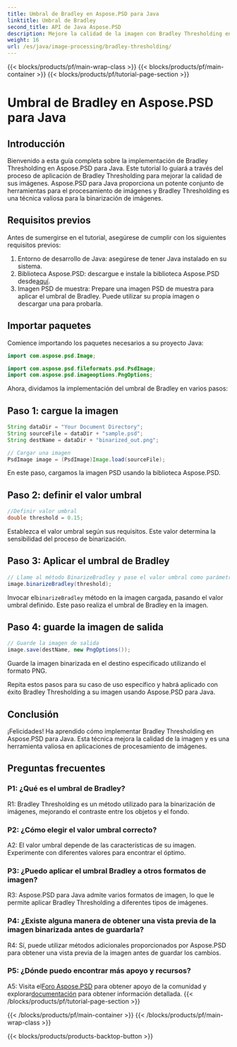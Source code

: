 ```yaml
---
title: Umbral de Bradley en Aspose.PSD para Java
linktitle: Umbral de Bradley
second_title: API de Java Aspose.PSD
description: Mejore la calidad de la imagen con Bradley Thresholding en Aspose.PSD para Java. Siga nuestra guía paso a paso para una binarización de imágenes eficaz.
weight: 16
url: /es/java/image-processing/bradley-thresholding/
---
```


{{< blocks/products/pf/main-wrap-class >}}
{{< blocks/products/pf/main-container >}}
{{< blocks/products/pf/tutorial-page-section >}}

# Umbral de Bradley en Aspose.PSD para Java

## Introducción

Bienvenido a esta guía completa sobre la implementación de Bradley Thresholding en Aspose.PSD para Java. Este tutorial lo guiará a través del proceso de aplicación de Bradley Thresholding para mejorar la calidad de sus imágenes. Aspose.PSD para Java proporciona un potente conjunto de herramientas para el procesamiento de imágenes y Bradley Thresholding es una técnica valiosa para la binarización de imágenes.

## Requisitos previos

Antes de sumergirse en el tutorial, asegúrese de cumplir con los siguientes requisitos previos:

1. Entorno de desarrollo de Java: asegúrese de tener Java instalado en su sistema.
2.  Biblioteca Aspose.PSD: descargue e instale la biblioteca Aspose.PSD desde[aquí](https://releases.aspose.com/psd/java/).
3. Imagen PSD de muestra: Prepare una imagen PSD de muestra para aplicar el umbral de Bradley. Puede utilizar su propia imagen o descargar una para probarla.

## Importar paquetes

Comience importando los paquetes necesarios a su proyecto Java:

```java
import com.aspose.psd.Image;

import com.aspose.psd.fileformats.psd.PsdImage;
import com.aspose.psd.imageoptions.PngOptions;
```

Ahora, dividamos la implementación del umbral de Bradley en varios pasos:

## Paso 1: cargue la imagen

```java
String dataDir = "Your Document Directory";
String sourceFile = dataDir + "sample.psd";
String destName = dataDir + "binarized_out.png";

// Cargar una imagen
PsdImage image = (PsdImage)Image.load(sourceFile);
```

En este paso, cargamos la imagen PSD usando la biblioteca Aspose.PSD.

## Paso 2: definir el valor umbral

```java
//Definir valor umbral
double threshold = 0.15;
```

Establezca el valor umbral según sus requisitos. Este valor determina la sensibilidad del proceso de binarización.

## Paso 3: Aplicar el umbral de Bradley

```java
// Llame al método BinarizeBradley y pase el valor umbral como parámetro
image.binarizeBradley(threshold);
```

 Invocar el`binarizeBradley` método en la imagen cargada, pasando el valor umbral definido. Este paso realiza el umbral de Bradley en la imagen.

## Paso 4: guarde la imagen de salida

```java
// Guarde la imagen de salida
image.save(destName, new PngOptions());
```

Guarde la imagen binarizada en el destino especificado utilizando el formato PNG.

Repita estos pasos para su caso de uso específico y habrá aplicado con éxito Bradley Thresholding a su imagen usando Aspose.PSD para Java.

## Conclusión

¡Felicidades! Ha aprendido cómo implementar Bradley Thresholding en Aspose.PSD para Java. Esta técnica mejora la calidad de la imagen y es una herramienta valiosa en aplicaciones de procesamiento de imágenes.

## Preguntas frecuentes

### P1: ¿Qué es el umbral de Bradley?

R1: Bradley Thresholding es un método utilizado para la binarización de imágenes, mejorando el contraste entre los objetos y el fondo.

### P2: ¿Cómo elegir el valor umbral correcto?

A2: El valor umbral depende de las características de su imagen. Experimente con diferentes valores para encontrar el óptimo.

### P3: ¿Puedo aplicar el umbral Bradley a otros formatos de imagen?

R3: Aspose.PSD para Java admite varios formatos de imagen, lo que le permite aplicar Bradley Thresholding a diferentes tipos de imágenes.

### P4: ¿Existe alguna manera de obtener una vista previa de la imagen binarizada antes de guardarla?

R4: Sí, puede utilizar métodos adicionales proporcionados por Aspose.PSD para obtener una vista previa de la imagen antes de guardar los cambios.

### P5: ¿Dónde puedo encontrar más apoyo y recursos?

 A5: Visita el[Foro Aspose.PSD](https://forum.aspose.com/c/psd/34) para obtener apoyo de la comunidad y explorar[documentación](https://reference.aspose.com/psd/java/) para obtener información detallada.
{{< /blocks/products/pf/tutorial-page-section >}}

{{< /blocks/products/pf/main-container >}}
{{< /blocks/products/pf/main-wrap-class >}}

{{< blocks/products/products-backtop-button >}}
